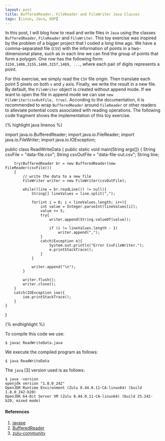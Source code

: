 ```yaml
---
layout: post
title: BufferedReader, FileReader and FileWriter Java Classes
tags: [Linux, Java, OOP]
---
```


In this post, I will blog how to read and write files in `Java` using the classes `BufferedReader`, `FileReader` and `FileWriter`. This toy exercise was inspired by the problem of a bigger project that I coded a long time ago. We have a comma-separated file (`CSV`) with the information of points in a two-dimensional plane, such as in each line we can find the group of points that form a polygon. One row has the following form: ```3150,1486,3155,1486,3157,1489, ...```, where each pair of digits represents a point.

For this exercise, we simply read the `CSV` file origin. Then translate each point 5 pixels on both `x` and `y` axis. Finally, we write the result in a new file. By default, the `FileWriter` object is created without append mode. If we want to open the file in append mode we can use `new FileWriter(csvOutFile, true)`. According to the documentation, it is recommended to wrap `BufferedReader` around `FileReader` or other readers to alleviate potential costs associated with reading operations. The following code fragment shows the implementation of this toy exercise.

{% highlight java linenos %}

import java.io.BufferedReader;
import java.io.FileReader;
import java.io.FileWriter;
import java.io.IOException;

public class ReadWriteData
{
    public static void main(String args[])
    {
        String csvFile = "data-file.csv";
        String csvOutFile = "data-file-out.csv";
        String line;
        
        try(BufferedReader br = new BufferedReader(new FileReader(csvFile)))
        {
            // write the data to a new file
            FileWriter writer = new FileWriter(csvOutFile);
            
            while((line = br.readLine()) != null){
                String[] lineValues = line.split(",");
             
                for(int i = 0; i < lineValues.length; i++){
                    int value = Integer.parseInt(lineValues[i]);
                    value += 5;
                    try{
                        writer.append(String.valueOf(value));
                        
                        if (i != lineValues.length - 1)
                            writer.append(",");
                    }
                    catch(Exception e){
                        System.out.println("Error CsvFileWriter.");
                        e.printStackTrace();
                    }
                }
                
                writer.append("\n");
            }
            
            writer.flush();
            writer.close();
        }
        catch(IOException ioe){
            ioe.printStackTrace();
        }
    }
}

{% endhighlight %}


To compile this code we use:

```
$ javac ReadWriteData.java
```

We execute the compiled program as follows:

```
$ java ReadWriteData
```

The `java` [3] version used is as follows:

```
$ java -version
openjdk version "1.8.0_242"
OpenJDK Runtime Environment (Zulu 8.44.0.11-CA-linux64) (build 1.8.0_242-b20)
OpenJDK 64-Bit Server VM (Zulu 8.44.0.11-CA-linux64) (build 25.242-b20, mixed mode)
```


#### References

1. [javase](https://docs.oracle.com/javase)
2. [BufferedReader](https://docs.oracle.com/javase/8/docs/api/java/io/BufferedReader.html)
3. [zulu-community](https://www.azul.com/downloads/zulu-community/)

<br />






